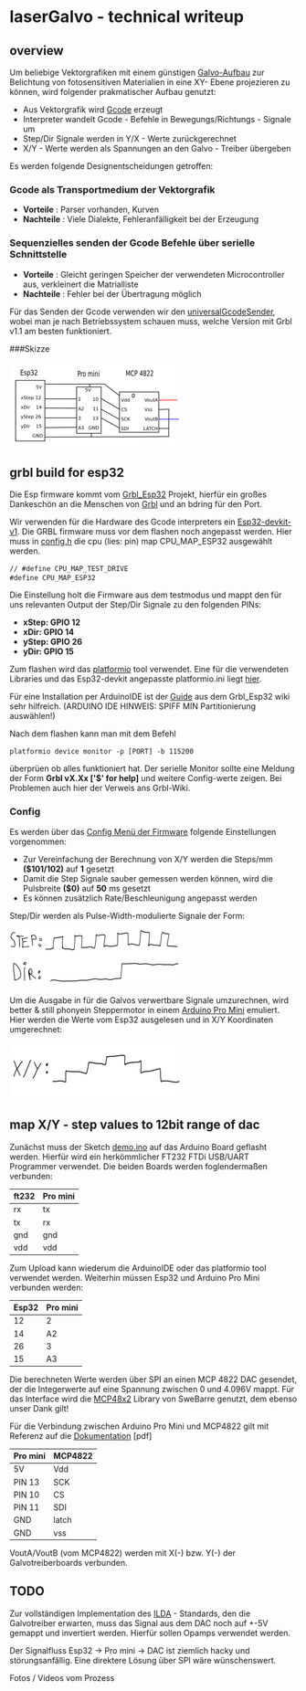 # laserGalvo - technical writeup

## overview

Um beliebige Vektorgrafiken mit einem günstigen [Galvo-Aufbau](https://en.wikipedia.org/wiki/Mirror_galvanometer) zur Belichtung von fotosensitiven
Materialien  in eine XY- Ebene projezieren zu können, wird folgender prakmatischer Aufbau genutzt:

- Aus Vektorgrafik wird [Gcode](https://wikipedia.org/gcode) erzeugt
- Interpreter wandelt Gcode - Befehle in Bewegungs/Richtungs - Signale um
- Step/Dir Signale werden in Y/X - Werte zurückgerechnet
- X/Y - Werte werden als Spannungen an den Galvo - Treiber übergeben

Es werden folgende Designentscheidungen getroffen:

### Gcode als Transportmedium der Vektorgrafik
- **Vorteile** : Parser vorhanden, Kurven
- **Nachteile** : Viele Dialekte, Fehleranfälligkeit bei der Erzeugung

### Sequenzielles senden der Gcode Befehle über serielle Schnittstelle
- **Vorteile** : Gleicht geringen Speicher der verwendeten Microcontroller aus, verkleinert die Matrialliste
- **Nachteile** : Fehler bei der Übertragung möglich


Für das Senden der Gcode verwenden wir den [universalGcodeSender](https://winder.github.io/ugs_website/), wobei man je nach Betriebssystem 
schauen muss, welche Version mit Grbl v1.1 am besten funktioniert.

###Skizze

![alt text](./poc/full.png "Almost all you need") 

## grbl build for esp32

Die Esp firmware kommt vom [Grbl_Esp32](https://github.com/bdring/Grbl_Esp32) Projekt,
hierfür ein großes Dankeschön an die Menschen von [Grbl](https://github.com/gnea/grbl) und an bdring für den
Port.

Wir verwenden für die Hardware des Gcode interpreters ein [Esp32-devkit-v1](https://file.vishnumaiea.in/download/esp32/ESP32-Devkit-Pinout-Rev-12-4000p.png). Die GRBL firmware muss vor dem flashen noch
angepasst werden. Hier muss in [config.h](./gbl/Grbl_Esp32/config.h) die cpu (lies: pin) map CPU_MAP_ESP32 ausgewählt werden. 

```
// #define CPU_MAP_TEST_DRIVE
#define CPU_MAP_ESP32 
```

Die Einstellung holt die Firmware aus dem testmodus und mappt den für uns relevanten Output der Step/Dir 
Signale zu den folgenden PINs:

- **xStep: GPIO 12**
- **xDir: GPIO 14**
- **yStep: GPIO 26**
- **yDir: GPIO 15**

Zum flashen wird das [platformio](https://platformio.org/) tool verwendet.
Eine für die verwendeten Libraries und das Esp32-devkit angepasste platformio.ini liegt [hier](.gbl/platformio.ini).

Für eine Installation per ArduinoIDE ist der [Guide](https://github.com/bdring/Grbl_Esp32/wiki/Compiling-the-firmware) aus dem Grbl_Esp32 wiki sehr hilfreich.
(ARDUINO IDE HINWEIS: SPIFF MIN Partitionierung auswählen!)

Nach dem flashen kann man mit dem Befehl
```
platformio device monitor -p [PORT] -b 115200
```
überprüen ob alles funktioniert hat. Der serielle Monitor sollte eine Meldung der Form 
**Grbl vX.Xx ['$' for help]** und weitere Config-werte zeigen. Bei Problemen auch hier der Verweis ans Grbl-Wiki.

### Config

Es werden über das [Config Menü der Firmware](https://github.com/gnea/grbl/wiki/Grbl-v1.1-Configuration) folgende Einstellungen vorgenommen:

- Zur Vereinfachung der Berechnung von X/Y werden die Steps/mm **($101/102)** auf **1** gesetzt
- Damit die Step Signale sauber gemessen werden können, wird die Pulsbreite **($0)** auf **50** ms gesetzt 
- Es können zusätzlich Rate/Beschleunigung angepasst werden

Step/Dir werden als Pulse-Width-modulierte Signale der Form:

![alt text](./poc/step_dir.png "ugly & phony")

Um die Ausgabe in für die Galvos verwertbare Signale umzurechnen, wird better & still phonyein Steppermotor in einem
[Arduino Pro Mini](https://cdn.sparkfun.com/assets/home_page_posts/1/9/4/7/ProMini16MHzv1.png) emuliert. Hier werden die Werte vom Esp32 ausgelesen und in X/Y Koordinaten umgerechnet:

![alt text](./poc/x_y.png "better & still phony")


## map X/Y - step values to 12bit range of dac

Zunächst muss der Sketch [demo.ino](./poc/miniPro/src/demo.ino) auf das Arduino Board geflasht werden.
Hierfür wird ein herkömmlicher FT232 FTDi USB/UART Programmer verwendet. Die beiden Boards werden foglendermaßen verbunden:

|ft232  |Pro mini   |
|-------|-----------|
|rx     |tx         |
|tx     |rx         |
|gnd    |gnd        |
|vdd    |vdd        |

Zum Upload kann wiederum die ArduinoIDE oder das platformio tool verwendet werden.
Weiterhin müssen Esp32 und Arduino Pro Mini verbunden werden:

|Esp32  |Pro mini   |
|-------|-----------|
|12     |2          |
|14     |A2         |
|26     |3          |
|15     |A3         |

Die berechneten Werte werden über SPI an einen MCP 4822 DAC gesendet, der die Integerwerte auf
eine Spannung zwischen 0 und 4.096V mappt. Für das Interface wird die [MCP48x2](https://github.com/SweBarre/MCP48x2) Library von 
SweBarre genutzt, dem ebenso unser Dank gilt!

Für die Verbindung zwischen Arduino Pro Mini und MCP4822 gilt mit Referenz auf die [Dokumentation](http://ww1.microchip.com/downloads/en/DeviceDoc/20002249B.pdf) [pdf]

|Pro mini   |MCP4822    |
|-----------|-----------|
|5V         |Vdd        |
|PIN 13     |SCK        |
|PIN 10     |CS         |
|PIN 11     |SDI        |
|GND        |latch      |
|GND        |vss        |

VoutA/VoutB (vom MCP4822) werden mit X(-) bzw. Y(-) der Galvotreiberboards verbunden.

## TODO

Zur vollständigen Implementation des [ILDA]() - Standards, den die Galvotreiber erwarten, 
muss das Signal aus dem DAC noch auf +-5V gemappt und invertiert werden. Hierfür sollen Opamps verwendet werden.

Der Signalfluss Esp32 -> Pro mini -> DAC ist ziemlich hacky und störungsanfällig. Eine direktere Lösung über SPI
wäre wünschenswert.

Fotos / Videos vom Prozess


